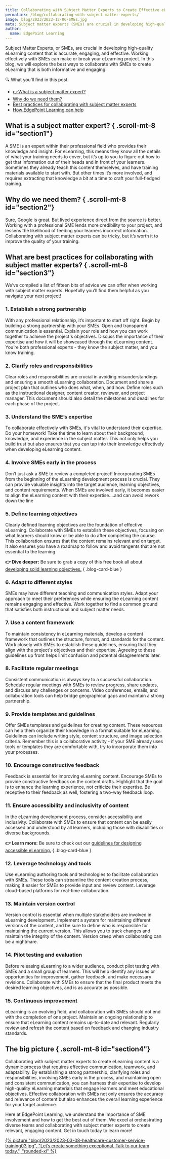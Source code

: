```yaml
---
title: Collaborating with Subject Matter Experts to Create Effective eLearning
permalink: /blog/collaborating-with-subject-matter-experts/
image: blog/2023/2023-12-06-SMEs.jpg
meta: Subject matter experts (SMEs) are crucial in developing high-quality eLearning content that is accurate, engaging, and effective. Working effectively with SMEs can make or break your eLearning project. Let’s explore the best ways to collaborate with SMEs to create eLearning that is both informative and engaging. 
author:
  name: EdgePoint Learning
---
```


Subject Matter Experts, or SMEs, are crucial in developing high-quality eLearning content that is accurate, engaging, and effective. Working effectively with SMEs can make or break your eLearning project. In this blog, we will explore the best ways to collaborate with SMEs to create eLearning that is both informative and engaging.

<div class="rounded-lg p-4 not-prose font-sans border-b-4 bg-edgepoint-50 border-b-slate-400 ">
  <p class="font-extrabold uppercase text-lg mb-1 text-slate-600 ">🔍 What you’ll find in this post</p>
  <ul class="list-disc list-inside">
    <li><a href="#section1" class="font-semibold hover:text-blue-700">👉What is a subject matter expert?</a></li>
    <li><a href="#section2" class="font-semibold hover:text-blue-700">Why do we need them?</a></li>
    <li><a href="#section3" class="font-semibold hover:text-blue-700">Best practices for collaborating with subject matter experts</a></li>
    <li><a href="#section4" class="font-semibold hover:text-blue-700">How EdgePoint Learning can help</a></li>
  </ul>
</div>

## What is a subject matter expert? { .scroll-mt-8 id="section1"} 
A SME is an expert within their professional field who provides their knowledge and insight. For eLearning, this means they know all the details of what your training needs to cover, but it’s up to you to figure out how to get that information out of their heads and in front of your learners. Sometimes they already teach this content themselves, and have training materials available to start with. But other times it’s more involved, and requires extracting that knowledge a bit at a time to craft your full-fledged training.

## Why do we need them? { .scroll-mt-8 id="section2"} 
Sure, Google is great. But lived experience direct from the source is better. Working with a professional SME lends more credibility to your project, and lessens the likelihood of feeding your learners incorrect information. Collaborating with subject matter experts can be tricky, but it’s worth it to improve the quality of your training.

## What are best practices for collaborating with subject matter experts? { .scroll-mt-8 id="section3"} 
We’ve compiled a list of fifteen bits of advice we can offer when working with subject matter experts. Hopefully you’ll find them helpful as you navigate your next project!

### 1. Establish a strong partnership
With any professional relationship, it’s important to start off right. Begin by building a strong partnership with your SMEs. Open and transparent communication is essential. Explain your role and how you can work together to achieve the project's objectives. Discuss the importance of their expertise and how it will be showcased through the eLearning content. You’re both professional experts - they know the subject matter, and you know training.

### 2. Clarify roles and responsibilities
Clear roles and responsibilities are crucial in avoiding misunderstandings and ensuring a smooth eLearning collaboration. Document and share a project plan that outlines who does what, when, and how. Define roles such as the instructional designer, content creator, reviewer, and project manager. This document should also detail the milestones and deadlines for each phase of the project.

### 3. Understand the SME’s expertise
To collaborate effectively with SMEs, it's vital to understand their expertise. Do your homework! Take the time to learn about their background, knowledge, and experience in the subject matter. This not only helps you build trust but also ensures that you can tap into their knowledge effectively when developing eLearning content.

### 4. Involve SMEs early in the process
Don’t just ask a SME to review a completed project! Incorporating SMEs from the beginning of the eLearning development process is crucial. They can provide valuable insights into the target audience, learning objectives, and content requirements. When SMEs are involved early, it becomes easier to align the eLearning content with their expertise….and can avoid rework down the line 

### 5. Define learning objectives
Clearly defined learning objectives are the foundation of effective eLearning. Collaborate with SMEs to establish these objectives, focusing on what learners should know or be able to do after completing the course. This collaboration ensures that the content remains relevant and on target. It also ensures you have a roadmap to follow and avoid tangents that are not essential to the learning.

**👉 Dive deeper:** Be sure to grab a copy of this free book all about [developing solid learning objectives.](/blog/learning-objectives-ebook/)
{ .blog-card-blue }

### 6. Adapt to different styles
SMEs may have different teaching and communication styles. Adapt your approach to meet their preferences while ensuring the eLearning content remains engaging and effective. Work together to find a common ground that satisfies both instructional and subject matter needs.

### 7. Use a content framework
To maintain consistency in eLearning materials, develop a content framework that outlines the structure, format, and standards for the content. Work closely with SMEs to establish these guidelines, ensuring that they align with the project's objectives and their expertise. Agreeing to these guidelines up front helps limit confusion and potential disagreements later.

### 8. Facilitate regular meetings
Consistent communication is always key to a successful collaboration. Schedule regular meetings with SMEs to review progress, share updates, and discuss any challenges or concerns. Video conferences, emails, and collaboration tools can help bridge geographical gaps and maintain a strong partnership. 

### 9. Provide templates and guidelines
Offer SMEs templates and guidelines for creating content. These resources can help them organize their knowledge in a format suitable for eLearning. Guidelines can include writing style, content structure, and image selection criteria. Remember this is a collaborative activity - if your SME already uses tools or templates they are comfortable with, try to incorporate them into your processes.

### 10. Encourage constructive feedback
Feedback is essential for improving eLearning content. Encourage SMEs to provide constructive feedback on the content drafts. Highlight that the goal is to enhance the learning experience, not criticize their expertise. Be receptive to their feedback as well, fostering a two-way feedback loop.

### 11. Ensure accessibility and inclusivity of content
In the eLearning development process, consider accessibility and inclusivity. Collaborate with SMEs to ensure that content can be easily accessed and understood by all learners, including those with disabilities or diverse backgrounds.

**👉 Learn more:** Be sure to check out our [guidelines for designing accessible eLearning.](/blog/accessible-elearning-programs/)
{ .blog-card-blue }

### 12. Leverage technology and tools
Use eLearning authoring tools and technologies to facilitate collaboration with SMEs. These tools can streamline the content creation process, making it easier for SMEs to provide input and review content. Leverage cloud-based platforms for real-time collaboration.

### 13. Maintain version control
Version control is essential when multiple stakeholders are involved in eLearning development. Implement a system for maintaining different versions of the content, and be sure to define who is responsible for maintaining the current version. This allows you to track changes and maintain the integrity of the content. Version creep when collaborating can be a nightmare.

### 14. Pilot testing and evaluation
Before releasing eLearning to a wider audience, conduct pilot testing with SMEs and a small group of learners. This will help identify any issues or opportunities for improvement, gather feedback, and make necessary revisions. Collaborate with SMEs to ensure that the final product meets the desired learning objectives, and is as accurate as possible.

### 15. Continuous improvement
eLearning is an evolving field, and collaboration with SMEs should not end with the completion of one project. Maintain an ongoing relationship to ensure that eLearning content remains up-to-date and relevant. Regularly review and refresh the content based on feedback and changing industry standards. 

## The big picture { .scroll-mt-8 id="section4"} 
Collaborating with subject matter experts to create eLearning content is a dynamic process that requires effective communication, teamwork, and adaptability. By establishing a strong partnership, clarifying roles and responsibilities, involving SMEs early in the process, and maintaining open and consistent communication, you can harness their expertise to develop high-quality eLearning materials that engage learners and meet educational objectives. Effective collaboration with SMEs not only ensures the accuracy and relevance of content but also enhances the overall learning experience for your target audience.

Here at EdgePoint Learning, we understand the importance of SME involvement and how to get the best out of them. We excel at orchestrating diverse teams and collaborating with subject matter experts to create relevant, engaging content. Get in touch today to learn more!

[{% picture "blog/2023/2023-03-08-healthcare-customer-service-training03.jpg", "Let’s create something exceptional. Talk to our team today.", "rounded-xl" %}](/form/demo/#contact)